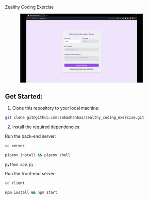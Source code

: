 Zealthy Coding Exercise 


<p align="center">
    <img src="client/src/assets/zealthy-cc.gif" alt="Project Demo" width=80% height=60%/>
</p>

## Get Started: 

1. Clone this repository to your local machine:

```bash
git clone git@github.com:sabashahbaz/zealthy_coding_exercise.git
```

2. Install the required dependencies:

Run the back-end server: 

```bash
cd server
```
```bash
pipenv install && pipenv shell
```
```bash
python app.py
```

Run the front-end server: 
```bash
cd client
```
```bash
npm install && npm start 
```